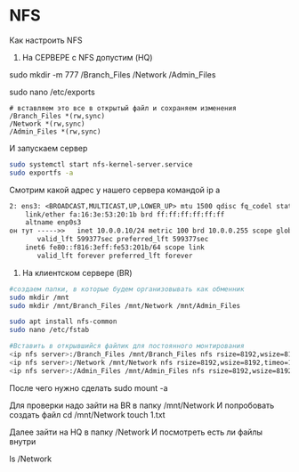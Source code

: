 

# NFS

Как настроить NFS 


1. На СЕРВЕРЕ с NFS допустим (HQ)

sudo mkdir -m 777 /Branch_Files /Network /Admin_Files  

sudo nano /etc/exports

```
# вставляем это все в открытый файл и сохраняем изменения
/Branch_Files *(rw,sync)
/Network *(rw,sync)
/Admin_Files *(rw,sync)
```

И запускаем сервер 
```bash
sudo systemctl start nfs-kernel-server.service
sudo exportfs -a
```

Смотрим какой адрес у нашего сервера командой ip a
```txt
2: ens3: <BROADCAST,MULTICAST,UP,LOWER_UP> mtu 1500 qdisc fq_codel state UP group default qlen 1000
    link/ether fa:16:3e:53:20:1b brd ff:ff:ff:ff:ff:ff
    altname enp0s3
он тут ----->>   inet 10.0.0.10/24 metric 100 brd 10.0.0.255 scope global dynamic ens3
       valid_lft 599377sec preferred_lft 599377sec
    inet6 fe80::f816:3eff:fe53:201b/64 scope link 
       valid_lft forever preferred_lft forever
```

1. На клиентском сервере (BR)

```bash
#создаем папки, в которые будем организовывать как обменник
sudo mkdir /mnt
sudo mkdir /mnt/Branch_Files /mnt/Network /mnt/Admin_Files
```


```bash
sudo apt install nfs-common
sudo nano /etc/fstab

#Вставить в открывшийся файлик для постоянного монтирования 
<ip nfs server>:/Branch_Files /mnt/Branch_Files nfs rsize=8192,wsize=8192,timeo=14,intr
<ip nfs server>:/Network /mnt/Network nfs rsize=8192,wsize=8192,timeo=14,intr
<ip nfs server>:/Admin_Files /mnt/Admin_Files nfs rsize=8192,wsize=8192,timeo=14,intr
```
После чего нужно сделать 
sudo mount -a

Для проверки надо зайти на BR в папку /mnt/Network 
И попробовать создать файл
cd /mnt/Network
touch 1.txt

Далее зайти на HQ в папку /Network
И посмотреть есть ли файлы внутри

ls /Network

